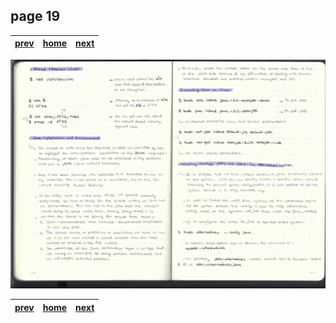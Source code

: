 ## page 19
| [prev](./page_18.md) |  [home](../README.md) | [next](./page_20.md) |
|----------------------|-----------------------|----------------------|

![img](../images/photo_19.jpg)

| [prev](./page_18.md) |  [home](../README.md) | [next](./page_20.md) |
|----------------------|-----------------------|----------------------|

